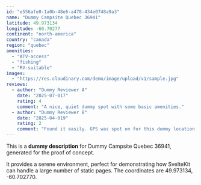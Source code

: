 ```yaml
---
id: "e556afe0-1a0b-48e6-a478-434e0748a9a3"
name: "Dummy Campsite Quebec 36941"
latitude: 49.973134
longitude: -60.70277
continent: "north-america"
country: "canada"
region: "quebec"
amenities:
  - "ATV-access"
  - "fishing"
  - "RV-suitable"
images:
  - "https://res.cloudinary.com/demo/image/upload/v1/sample.jpg"
reviews:
  - author: "Dummy Reviewer A"
    date: "2025-07-017"
    rating: 4
    comment: "A nice, quiet dummy spot with some basic amenities."
  - author: "Dummy Reviewer B"
    date: "2025-04-019"
    rating: 2
    comment: "Found it easily. GPS was spot on for this dummy location."
---
```


This is a **dummy description** for Dummy Campsite Quebec 36941, generated for the proof of concept.

It provides a serene environment, perfect for demonstrating how SvelteKit can handle a large number of static pages. The coordinates are 49.973134, -60.702770.
